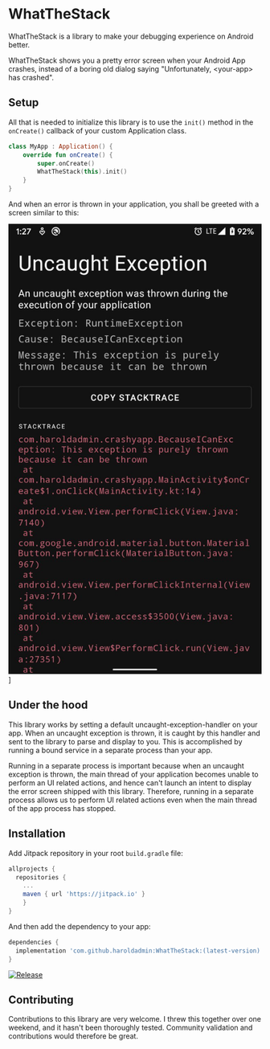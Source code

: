 # WhatTheStack

WhatTheStack is a library to make your debugging experience on Android better.

WhatTheStack shows you a pretty error screen when your Android App crashes, instead of a boring old dialog saying "Unfortunately, \<your-app\> has crashed".

## Setup

All that is needed to initialize this library is to use the `init()` method in the `onCreate()` callback of your custom Application class.

```kotlin
class MyApp : Application() {
    override fun onCreate() {
        super.onCreate()
        WhatTheStack(this).init()
    }
}
```

And when an error is thrown in your application, you shall be greeted with a screen similar to this:

![ScreenShot](media/screenshot.jpeg)]

## Under the hood

This library works by setting a default uncaught-exception-handler on your app. When an uncaught exception is thrown, it is caught by this handler and sent to the library to parse and display to you. This is accomplished by running a bound service in a separate process than your app.

Running in a separate process is important because when an uncaught exception is thrown, the main thread of your application becomes unable to perform an UI related actions, and hence can't launch an intent to display the error screen shipped with this library. Therefore, running in a separate process allows us to perform UI related actions even when the main thread of the app process has stopped.

## Installation

Add Jitpack repository in your root `build.gradle` file:

```groovy
allprojects {
  repositories {
    ...
    maven { url 'https://jitpack.io' }
    }
}
```

And then add the dependency to your app:

```groovy
dependencies {
  implementation 'com.github.haroldadmin:WhatTheStack:(latest-version)'
}
```

[![Release](https://jitpack.io/v/haroldadmin/WhatTheStack.svg)](https://jitpack.io/#haroldadmin/WhatTheStack)

## Contributing

Contributions to this library are very welcome. I threw this together over one weekend, and it hasn't been thoroughly tested. Community validation and contributions would therefore be great.
